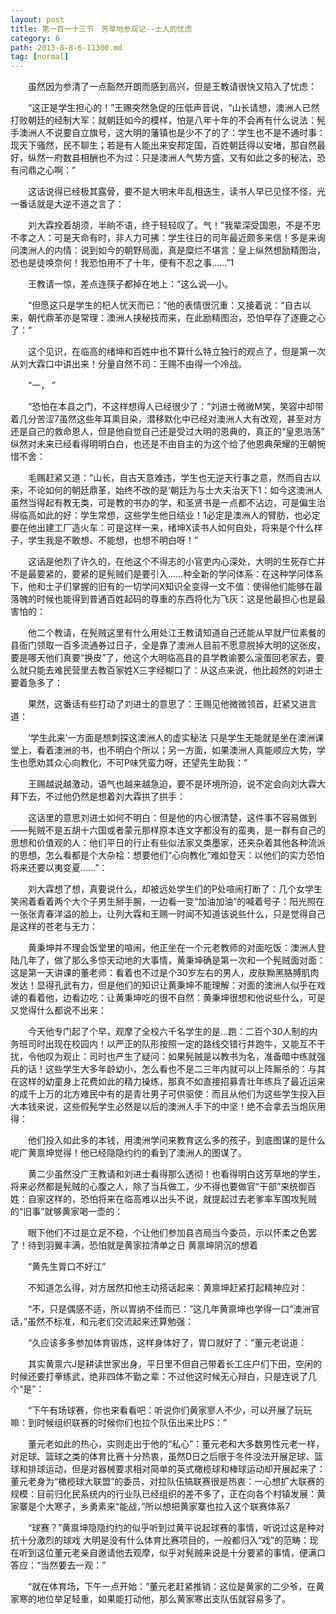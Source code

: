 ```yaml
---
layout: post
title: 第一百一十三节　芳草地参观记--士人的忧虑
category: 6
path: 2013-8-8-6-11300.md
tag: [normal]
---
```


　　虽然因为参清了一点豁然开朗而感到高兴，但是王教请很快又陷入了忧虑：

　　“这正是学生担心的！”王赐突然急促的压低声音说，“山长请想，澳洲人已然打败朝廷的经制大军：就朝廷如今的模样，怕是八年十年的不会再有什么说法：髡手澳洲人不说要自立旗号，这大明的藩镇也是少不了的了：学生也不是不通时事：现天下骚然，民不聊生；若是有人能出来安邦定国，百姓朝廷得以安堵，那自然最好，纵然一府数县相酬也不为过：只是澳洲人气势方盛，又有如此之多的秘法，恐有问鼎之心啊：”

　　这话说得已经极其露骨，要不是大明末年乱相迭生，读书人早已见怪不怪，光一番话就是大逆不道之言了：

　　刘大霖拴着胡须，半晌不语，终于轻轻叹了。气！”我辈深受国恩，不是不忠不孝之人：可是天命有时，非人力可拂：学生往日的司年最近颇多来信！多是来询问澳洲人的内情：说到如今的朝野局面，真是糜烂不堪言：皇上纵然想励精图治，恐也是徒唤奈何！我恐怕用不了十年，便有不忍之事……”1

　　王教请一惊，差点连筷子都掉在地上：“这么说―小。

　　“但愿这只是学生的杞人忧天而已：”他的表情很沉重：又接着说：“自古以来，朝代鼎革亦是常理：澳洲人挟秘技而来，在此励精图治，恐怕早存了逐鹿之心了：”

　　这个见识，在临高的绪坤和百姓中也不算什么特立独行的观点了，但是第一次从刘大霖口中讲出来！分量自然不司：王赐不由得一个冷战。

　　“一， ”

　　“恐怕在本县之门，不这样想得人已经很少了：”刘进士微微M笑，笑容中却带着几分苦涩7虽然这些年耳熏目染，潜移默化中已经对澳洲人大有改观，甚至对方还是自己的救命恩人，但是他自觉自己还是受过大明的恩典的，真正的“皇恩浩荡” 纵然对未来已经看得明明白白，也还是不由自主的为这个给了他恩典荣耀的王朝惋惜不舍：

　　毛赐赶紧又道：“山长，自古天意难违，学生也无逆天行事之意，然而自古以来，不论如何的朝廷鼎革，始终不改的是‘朝廷为与士大夫治天下1：如今这澳洲人虽然当得起有教无类，可是教的书办的学，和圣贤书是一点都不沾边，可是偏生治得临高如此的好：学生常想，这些学生他日结业！1必定是澳洲人的臂肪，也必定要在他出建工厂造火车：可是这样一来，绪坤X读书人如何自处，将来是个什么样子，学生我是不敢想、不能想，也想不明白呀！”

　　这话是他烈了许久的，在他这个不得志的小官吏内心深处，大明的生死存亡并不是最要紧的，要紧的是髡贼们是要引入……种全新的学问体系：在这种学问体系下，他和士子们掌握的旧有的一切学问X知识全变得一文不值：使得他们能够在最落魄的时候也能得到普通百姓起码的尊重的东西将化为飞灰：这是他最担心也是最害怕的：

　　他二个教请，在髡贼这里有什么用处江王教请知道自己还能从早就尸位素餐的县衙门领取一百多流通券过日子，全是靠了澳洲人目前不愿意脱掉大明的这张皮，要是哪天他们真要“换皮”了，他这个大明临高县的县学教谕要么滚蛋回老家去，要么就只能去难民营里去教百家姓X三字经糊口了：从这点来说，他比超然的刘进士要着急多了：

　　果然，这番话有些打动了刘进士的意思了：王赐见他微微领首，赶紧又进言道：

　　‘学生此来’一方面是想刺探这澳洲人的虚实秘法 只是学生无能就是坐在澳洲课堂上，看着澳洲的书，也不明白个所以；另一方面，如果澳洲人真能顺应大势，学生也愿劝其众心向教化，不可P味凭蛮力呀，还望先生助我：”

　　王赐越说越激动，语气也越来越急迫，要不是环境所迫，说不定会向刘大霖大拜下去，不过他仍然是想着刘大霖拱了拱手：

　　这话里的意思刘进士如何不明白：但是他的内心很清楚，这件事不容易做到――髡贼不是五胡十六国或者蒙元那样原本连文字都没有的蛮夷，是一群有自己的思想和价值观的人：他们平日的行止有些似法家又类墨家，还夹杂着其他各种流派的思想，怎么看都是个大杂桧：想要他们“心向教化”难如登天：以他们的实力恐怕将来还要以夷变夏……”：

　　刘大霖想了想，真要说什么，却被远处学生们的P处喧闹打断了：几个女学生笑闹着看着两个大个子男生掰手腕，一边看一变“加油加油”的喊着号子：阳光照在一张张青春洋溢的脸上，让列大霖和王赐一时闻不知道该说些什么，只是觉得自己是这样的苍老与无力：

　　黄秉坤并不理会饭堂里的喧闹，他正坐在一个元老教师的对面吃饭：澳洲人登陆几年了，做了那么多惊天动地的大事情，黄秉坤确是第一次和一个髡贼面对面：这是第一天讲课的董老师：看着也不过是个30岁左右的男人，皮肤黝黑胳膊肌肉发达！显得孔武有力，但是他们的知识让黄秉坤不能理解：对面的澳洲人似乎在戏谑的看着他，边看边吃：让黄秉坤吃的很不自然：黄秉坤很想和他说些什么，可是又觉得什么都说不出来：

　　今天他专门起了个早，观摩了全校六千名学生的是…跑：二百个30人制的内务班司时出现在校园内！以严正的队形按照一定的路线交错行井跑牛，又能互不干扰，令他叹为观止：司时也产生了疑问：如果髡贼是以教书为名，准备暗中练就强兵的话！这些学生大多年龄幼小，怎么看也不是二三年内就可以上阵厮杀的：与其在这样的幼童身上花费如此的精力操练，那真不如直接招募青壮年练兵了最近运来的成千上万的北方难民中有的是青壮男子可供驱使：而且从他们为这些学生投入巨大本钱来说，这些假髡学生必然是以后的澳洲人手下的中坚！绝不会拿去当炮灰用得：

　　他们投入如此多的本钱，用澳洲学问来教育这么多的孩子，到底图谋的是什么呢广黄禀坤觉得！他已经隐隐约约的看到了澳洲人的图谋了。

　　黄二少虽然没广王教请和刘进士看得那么透彻！也看得明白这芳草地的学生，将来必然都是髡贼的心腹之人，除了当兵做工，少不得也要做官“干部”来统御百姓：自家这样的，恐怕将来在临高难以出头不说，就提起过去老爹率军围攻髡贼的“旧事”就够黄家喝一壶的：

　　眼下他们不过是立足不稳，个让他们参加县咨局当今委员，示以怀柔之色罢了！待到羽翼丰满，恐怕就是黄家拉清单之日 黄禀坤阴沉的想着

　　“黄先生胃口不好江”

　　不知道怎么得，对方居然扣他主动搭话起来：黄禀坤赶紧打起精神应对：

　　“不，只是偶感不适，所以胃纳不佳而已：”这几年黄禀坤也学得一口“澳洲官话，”虽然不标准，和元老们交流起来还算勉强：

　　“久应该多多参加体育锻炼，这样身体好了，胃口就好了：”董元老说道：

　　其实黄禀六J是耕读世家出身，平日里不但自己带着长工庄户们下田，空闲的时候还要打拳练武，绝非四体不勤之辈：不过他这时候无心辩白，只是连说了几个“是”：

　　“下午有场球赛，你也来看看吧：听说你们黄家寥人不少，可以开展了玩玩嘛：到时候组织联赛的时候你们也拉个队伍出来比PS：”

　　董元老如此的热心，实则走出于他的“私心”：董元老和大多数男性元老一样，对足球、篮球之类的体育比赛十分热衷，虽然D日之后限于冬件没法开展足球、篮球和排球运动，但是对器械要求相对简单的英式橄榄球和棒球运动却开展起来了：董元老身为“橄榄球大联盟”的委员，对拉队伍搞联赛很是热衷：一心想扩大联赛的规模：目前归化民系统内的行业队已经组织的差不多了，正在向各个村镇发展：黄家寨是个大寒子，乡勇素来“能战，”所以想把黄家寨也拉入这个联赛体系7

　　“球赛？”黄禀坤隐隐约约的似乎听到过黄平说起球赛的事情，听说过这是种对抗十分激烈的球戏 大明是没有什么体育比赛项目的，一般都归入“戏”的范畴：现在听到这位董元老亲自邀请他去观摩，似乎对髡贼来说是十分要紧的事情，便满口答应：“当然要去一观：”

　　“就在体育场，下午一点开始：”董元老赶紧推销：这位是黄家的二少爷，在黄家寒的地位举足轻重，如果能打动他，那么黄家寒出支队伍就容易多了。
